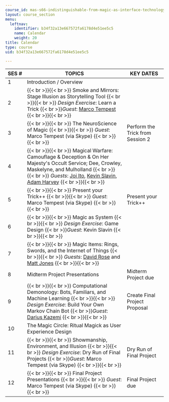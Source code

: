 ```yaml
---
course_id: mas-s66-indistinguishable-from-magic-as-interface-technology-and-tradition-spring-2015
layout: course_section
menu:
  leftnav:
    identifier: b34f32a13e667572fa6178d4e51ee5c5
    name: Calendar
    weight: 20
title: Calendar
type: course
uid: b34f32a13e667572fa6178d4e51ee5c5

---
```


| SES # | TOPICS | KEY DATES |
| --- | --- | --- |
| 1 | Introduction / Overview | &nbsp; |
| 2 |  {{< br >}}{{< br >}} Smoke and Mirrors: Stage Illusion as Storytelling Tool {{< br >}}{{< br >}} _Design Exercise_: Learn a Trick  {{< br >}}_Guest_: [Marco Tempest](http://www.marcotempest.com/) {{< br >}}{{< br >}}  | &nbsp; |
| 3 |  {{< br >}}{{< br >}} The NeuroScience of Magic {{< br >}}{{< br >}} _Guest_: Marco Tempest (via Skype) {{< br >}}{{< br >}}  | Perform the Trick from Session 2 |
| 4 |  {{< br >}}{{< br >}} Magical Warfare: Camouflage & Deception & On Her Majesty's Occult Service; Dee, Crowley, Maskelyne, and Mulholland {{< br >}}{{< br >}} _Guests_: [Joi Ito](https://www.media.mit.edu/people/joi), [Kevin Slavin](https://www.media.mit.edu/people/slavin), [Adam Harvey](http://ahprojects.com/about/) {{< br >}}{{< br >}}  | &nbsp; |
| 5 |  {{< br >}}{{< br >}} Present your Trick++ {{< br >}}{{< br >}} _Guest_: Marco Tempest (via Skype) {{< br >}}{{< br >}}  | Present your Trick++ |
| 6 |  {{< br >}}{{< br >}} Magic as System {{< br >}}{{< br >}} _Design Exercise_: Game Design  {{< br >}}_Guest_: Kevin Slavin {{< br >}}{{< br >}}  | &nbsp; |
| 7 |  {{< br >}}{{< br >}} Magic Items: Rings, Swords, and the Internet of Things {{< br >}}{{< br >}} _Guests_: [David Rose](http://cp.media.mit.edu/davidrose/) and [Matt Jones](http://magicalnihilism.com/) {{< br >}}{{< br >}}  | &nbsp; |
| 8 | Midterm Project Presentations | Midterm Project due |
| 9 |  {{< br >}}{{< br >}} Computational Demonology: Bots, Familiars, and Machine Learning {{< br >}}{{< br >}} _Design Exercise_: Build Your Own Markov Chain Bot  {{< br >}}_Guest_: [Darius Kazemi](http://tinysubversions.com/) {{< br >}}{{< br >}}  | Create Final Project Proposal |
| 10 | The Magic Circle: Ritual Magick as User Experience Design | &nbsp; |
| 11 |  {{< br >}}{{< br >}} Showmanship, Environment, and Illusion {{< br >}}{{< br >}} _Design Exercise_: Dry Run of Final Projects  {{< br >}}_Guest_: Marco Tempest (via Skype) {{< br >}}{{< br >}}  | Dry Run of Final Project |
| 12 |  {{< br >}}{{< br >}} Final Project Presentations {{< br >}}{{< br >}} _Guest_: Marco Tempest (via Skype) {{< br >}}{{< br >}}  | Final Project due